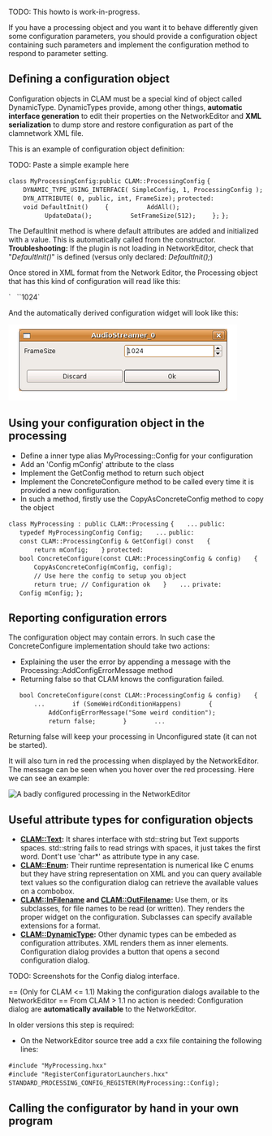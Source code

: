 TODO: This howto is work-in-progress.

If you have a processing object and you want it to behave differently given some configuration parameters, you should provide a configuration object containing such parameters and implement the configuration method to respond to parameter setting.

Defining a configuration object
-------------------------------

Configuration objects in CLAM must be a special kind of object called DynamicType. DynamicTypes provide, among other things, **automatic interface generation** to edit their properties on the NetworkEditor and **XML serialization** to dump store and restore configuration as part of the clamnetwork XML file.

This is an example of configuration object definition:

TODO: Paste a simple example here

`class MyProcessingConfig:public CLAM::ProcessingConfig`
`{`
`    DYNAMIC_TYPE_USING_INTERFACE( SimpleConfig, 1, ProcessingConfig );`
`    DYN_ATTRIBUTE( 0, public, int, FrameSize);`
`protected:`
`    void DefaultInit()`
`    {`
`          AddAll();`
`          UpdateData();`
`          SetFrameSize(512);`
`    };`
`};`

The DefaultInit method is where default attributes are added and initialized with a value. This is automatically called from the constructor. **Troubleshooting:** If the plugin is not loading in NetworkEditor, check that "*DefaultInit()*" is defined (versus only declared: *DefaultInit();*)

Once stored in XML format from the Network Editor, the Processing object that has this kind of configuration will read like this:

<processing id="SimpleProcessing_0" type="SimpleProcessing">
`   `<FrameSize>`1024`</FrameSize>
</processing>

And the automatically derived configuration widget will look like this:

![Splash screen](SimpleConfigDialog.png "Splash screen")

Using your configuration object in the processing
-------------------------------------------------

-   Define a inner type alias MyProcessing::Config for your configuration
-   Add an 'Config mConfig' attribute to the class
-   Implement the GetConfig method to return such object
-   Implement the ConcreteConfigure method to be called every time it is provided a new configuration.
-   In such a method, firstly use the CopyAsConcreteConfig method to copy the object

`class MyProcessing : public CLAM::Processing`
`{`
`   ...`
`public:`
`   typedef MyProcessingConfig Config;`
`   ...`
`public:`
`   const CLAM::ProcessingConfig & GetConfig() const`
`   {`
`       return mConfig;`
`   }`
`protected:`
`   bool ConcreteConfigure(const CLAM::ProcessingConfig & config)`
`   {`
`       CopyAsConcreteConfig(mConfig, config);`
`       // Use here the config to setup you object`
`       return true; // Configuration ok`
`   }`
`   ...`
`private:`
`   Config mConfig;`
`};`

Reporting configuration errors
------------------------------

The configuration object may contain errors. In such case the ConcreteConfigure implementation should take two actions:

-   Explaining the user the error by appending a message with the Processing::AddConfigErrorMessage method
-   Returning false so that CLAM knows the configuration failed.

`   bool ConcreteConfigure(const CLAM::ProcessingConfig & config)`
`   {`
`       ...`
`       if (SomeWeirdConditionHappens)`
`       {`
`           AddConfigErrorMessage("Some weird condition");`
`           return false;`
`       }`
`       ...`

Returning false will keep your processing in Unconfigured state (it can not be started).

It will also turn in red the processing when displayed by the NetworkEditor. The message can be seen when you hover over the red processing. Here we can see an example:

![A badly configured processing in the NetworkEditor](NetTutorial-ErrorTooltip.png "A badly configured processing in the NetworkEditor")

Useful attribute types for configuration objects
------------------------------------------------

-   **[CLAM::Text](http://clam.iua.upf.edu/doc/CLAM-devel-doxygen/classCLAM_1_1Text.html):** It shares interface with std::string but Text supports spaces. std::string fails to read strings with spaces, it just takes the first word. Dont't use 'char\*' as attribute type in any case.
-   **[CLAM::Enum](http://clam.iua.upf.edu/doc/CLAM-devel-doxygen/classCLAM_1_1Enum.html):** Their runtime representation is numerical like C enums but they have string representation on XML and you can query available text values so the configuration dialog can retrieve the available values on a combobox.
-   **[CLAM::InFilename](http://clam.iua.upf.edu/doc/CLAM-devel-doxygen/classCLAM_1_1InFilename.html) and [CLAM::OutFilename](http://clam.iua.upf.edu/doc/CLAM-devel-doxygen/classCLAM_1_1OutFilename.html):** Use them, or its subclasses, for file names to be read (or written). They renders the proper widget on the configuration. Subclasses can specify available extensions for a format.
-   **[CLAM::DynamicType](http://clam.iua.upf.edu/doc/CLAM-devel-doxygen/classCLAM_1_1DynamicType.html):** Other dynamic types can be embeded as configuration attributes. XML renders them as inner elements. Configuration dialog provides a button that opens a second configuration dialog.

TODO: Screenshots for the Config dialog interface.

== (Only for CLAM \<= 1.1) Making the configuration dialogs available to the NetworkEditor == From CLAM \> 1.1 no action is needed: Configuration dialog are **automatically available** to the NetworkEditor.

In older versions this step is required:

-   On the NetworkEditor source tree add a cxx file containing the following lines:

`#include "MyProcessing.hxx"`
`#include "RegisterConfiguratorLaunchers.hxx"`
`STANDARD_PROCESSING_CONFIG_REGISTER(MyProcessing::Config);`

Calling the configurator by hand in your own program
----------------------------------------------------

